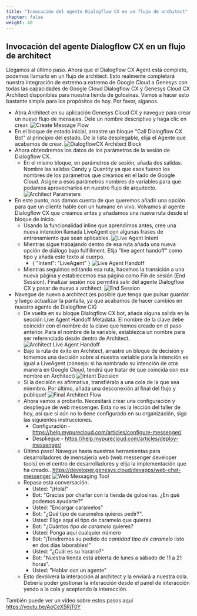 ```yaml
---
title: "Invocación del agente Dialogflow CX en un flujo de architect"
chapter: false
weight: 40
---
```


## Invocación del agente Dialogflow CX en un flujo de architect
Llegamos al último paso. Ahora que el Dialogflow CX Agent está completo, podemos llamarlo en un flujo de architect. Esto realmente completará nuestra integración de extremo a extremo de Google Cloud a Genesys con todas las capacidades de Google Cloud Dialogflow CX y Genesys Cloud CX Architect disponibles para nuestra tienda de golosinas. Vamos a hacer esto bastante simple para los propósitos de hoy. Por favor, síganos. 

- Abra Architect en su aplicación Genesys Cloud CX y navegue para crear un nuevo flujo de mensajes. Dele un nombre descriptivo y haga clic en crear. 
![Create Message Flow](/images/createMessageFlow.jpg)
- En el bloque de estado inicial, arrastre un bloque "Call Dialogflow CX Bot" al principio del estado. De la lista desplegable, elija el Agente que acabamos de crear.
![DialogflowCX Architect Block](/images/dialogFlowCXArchitectBlock.jpg)
- Ahora obtendremos los datos de los parámetros de la sesión de Dialogflow CX. 
    - En el mismo bloque, en parámetros de sesión, añada dos salidas. Nombre las salidas Candy y Quantity ya que esos fueron los nombres de los parámetros que creamos en el lado de Google Cloud. Asigne a esos parámetros nombres de variables para que podamos aprovecharlos en nuestro flujo de arquitecto.
    ![Architect Parameters](/images/architectParameters.jpg)
- En este punto, nos damos cuenta de que queremos añadir una opción para que un cliente hable con un humano en vivo. Volvamos al agente Dialogflow CX que creamos antes y añadamos una nueva ruta desde el bloque de inicio. 
    - Usando la funcionalidad inline que aprendimos antes, cree una nueva intención llamada LiveAgent con algunas frases de entrenamiento que sean aplicables. 
     ![Live Agent Intent](/images/liveAgentIntent.jpg)
    - Mientras sigue trabajando dentro de esa ruta añada una nueva opción de diálogo bajo fulfillment. Elija "live agent handoff" como tipo y añada este texto al cuerpo.
        - {
"Intent": "LiveAgent"
}
![Live Agent Handoff](/images/liveAgentHandoff.jpg)
    - Mientras seguimos editando esa ruta, hacemos la transición a una nueva página y establecemos esa página como Fin de sesión (End Session). Finalizar sesión nos permitirá salir del agente Dialogflow CX y pasar de nuevo a architect.
    ![End Session](/images/endSession.jpg)
- Navegue de nuevo a architect (es posible que tenga que pulsar guardar y luego actualizar la pantalla, ya que acabamos de hacer cambios en nuestro agente de Dialogflow CX) 
    - De vuelta en su bloque Dialogflow CX bot, añada alguna salida en la sección Live Agent Handoff Metadata. El nombre de la clave debe coincidir con el nombre de la clave que hemos creado en el paso anterior. Para el nombre de la variable, establezca un nombre para ser referenciado desde dentro de Architect. 
    ![Architect Live Agent Handoff](/images/architectLiveAgentHandoff.jpg)
    - Bajo la ruta de éxito en Architect, arrastre un bloque de decisión y tomemos una decisión sobre si nuestra variable para la intención es igual a LiveAgent (consejo: si ha nombrado su intención de otra manera en Google Cloud, tendrá que tratar de que coincida con ese nombre en Architect)
    ![Intent Decision](/images/intentDecision.jpg)
    - Si la decisión es afirmativa, transfiéralo a una cola de la que sea miembro. Por último, añada una desconexión al final del flujo y publique!
    ![Final Architect Flow](/images/finalArchitectFlow.jpg)
    - Ahora vamos a probarlo. Necesitará crear una configuración y despliegue de web messenger. Esta no es la lección del taller de hoy, así que si aún no lo tiene configurado en su organización, siga las siguientes instrucciones. 
        - Configuración - https://help.mypurecloud.com/articles/configure-messenger/ 
        - Despliegue - https://help.mypurecloud.com/articles/deploy-messenger/
    - Último paso! Navegue hasta nuestras herramientas para desarrolladores de mensajería web (web messenger developer tools) en el centro de desarrolladores y elija la implementación que ha creado.. https://developer.genesys.cloud/devapps/web-chat-messenger 
    ![Web Messaging Tool](/images/webMessagingTool.jpg)
    - Repasa esta conversación. 
        - Usted: "¡Hola!"
        - Bot: "Gracias por charlar con la tienda de golosinas. ¿En qué podemos ayudarte?"
        - Usted: "Encargar caramelos"
        - Bot: "¿Qué tipo de caramelos quieres pedir?".
        - Usted: Elige aquí el tipo de caramelo que quieras
        - Bot: "¿Cuántos *tipo de caramelo* quieres?
        - Usted: Ponga aquí cualquier número
        - Bot: "¡Tendremos su pedido de *cantidad* *tipo de caramelo* listo en dos días laborables!"
        - Usted: "¿Cuál es su horario?" 
        - Bot: "Nuestra tienda está abierta de lunes a sábado de 11 a 21 horas".
        - Usted: "Hablar con un agente"
    - Esto devolverá la interacción al architect y la enviará a nuestra cola. Debería poder gestionar la interacción desde el panel de interacción yendo a la cola y aceptando la interacción. 

También puede ver un vídeo sobre estos pasos aquí https://youtu.be/AoCeX5RjT0Y
